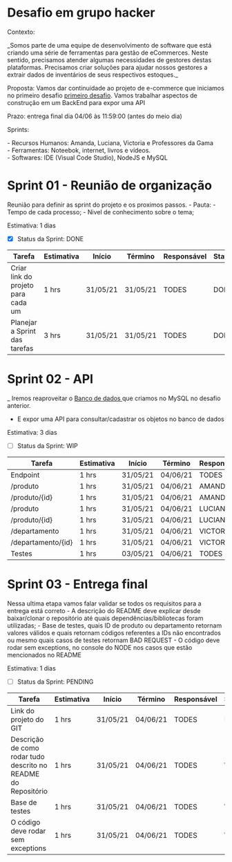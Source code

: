 # Desafio em grupo hacker 


Contexto:
 <p>_Somos parte de uma equipe de desenvolvimento de software que está criando uma série de ferramentas para gestão de eCommerces. Neste sentido, precisamos atender algumas necessidades de gestores destas plataformas. Precisamos criar soluções para ajudar nossos gestores a extrair dados de inventários de seus respectivos estoques._</p>


Proposta: Vamos dar continuidade ao projeto de e-commerce que iniciamos no primeiro desafio
<a href="https://github.com/srtakatsumi/Gamma_Challenge">primeiro desafio</a>. Vamos trabalhar aspectos de construção em um BackEnd para expor uma API

Prazo: entrega final dia 04/06 às 11:59:00 (antes do meio dia)


<p>Sprints: <br></p>
       - Recursos Humanos:  Amanda, Luciana, Victoria e Professores da Gama <br>
       - Ferramentas: Noteebok, internet, livros e vídeos. <br>
       - Softwares: IDE (Visual Code Studio), NodeJS e MySQL <br>
       

# Sprint 01 - Reunião de organização

  Reunião para definir as sprint do projeto e os proximos passos.
     - Pauta: 
            - Tempo de cada processo;
            - Nivel de conhecimento sobre o tema;
            
  
  Estimativa: 1 dias
   - [x] Status da Sprint: DONE


|                        Tarefa                           | Estimativa |  Início  |  Término  | Responsável |    Status    |
|---------------------------------------------------------|------------|----------|-----------|-------------|--------------|
|Criar link do projeto para cada um                       |    1 hrs   | 31/05/21 |  31/05/21 |    TODES    |     DONE     |
|Planejar a Sprint das tarefas                            |    3 hrs   | 31/05/21 |  31/05/21 |    TODES    |     DONE     |



# Sprint 02 - API 

  _ Iremos reaproveitar o <a href="https://github.com/srtakatsumi/Gamma_Challenge/tree/main/Atividade-parte-III"> Banco de dados </a>  que criamos no MySQL no desafio anterior.
  - E expor uma API para consultar/cadastrar os objetos no banco de dados


 Estimativa: 3 dias
   - [ ] Status da Sprint: WIP 

|                            Tarefa                             | Estimativa |  Início  |  Término  | Responsável |   Status     |
|---------------------------------------------------------------|------------|----------|-----------|-------------|--------------|
|Endpoint                                                       |    1 hrs   | 31/05/21 |  04/06/21 |    TODES    |      WIP     |
|/produto                                                       |    1 hrs   | 31/05/21 |  04/06/21 |    AMANDA   |    PENDING   |
|/produto/{id}                                                  |    1 hrs   | 31/05/21 |  04/06/21 |    AMANDA   |      WIP     |
|/produto                                                       |    1 hrs   | 31/05/21 |  04/06/21 |    LUCIANA  |      WIP     |
|/produto/{id}                                                  |    1 hrs   | 31/05/21 |  04/06/21 |    LUCIANA  |      WIP     |
|/departamento                                                  |    1 hrs   | 31/05/21 |  04/06/21 |   VICTORIA  |      WIP     |
|/departamento/{id}                                             |    1 hrs   | 31/05/21 |  04/06/21 |   VICTORIA  |      WIP     |
|Testes                                                         |    1 hrs   | 03/05/21 |  04/06/21 |    TODES    |      WIP     |

# Sprint 03 - Entrega final 
  Nessa ultima etapa vamos falar validar se todos os requisitos para a entrega está correto
    - A descrição do README deve explicar desde baixar/clonar o repositório até quais dependências/bibliotecas foram utilizadas;
    - Base de testes, quais ID de produto ou departamento retornam valores válidos e quais retornam códigos referentes a IDs não encontrados ou mesmo quais casos de testes retornam BAD REQUEST
    - O código deve rodar sem exceptions, no console do NODE nos casos que estão mencionados no README
    
 Estimativa: 1 dias
   - [ ] Status da Sprint: PENDING 

|                            Tarefa                             | Estimativa |  Início  |  Término  | Responsável |   Status     |
|---------------------------------------------------------------|------------|----------|-----------|-------------|--------------|
|Link do projeto do GIT                                         |    1 hrs   | 31/05/21 |  04/06/21 |    TODES    |      DONE    |
|Descrição de como rodar tudo descrito no README do Repositório |    1 hrs   | 31/05/21 |  04/06/21 |    TODES    |      WIP     |
|Base de testes                                                 |    1 hrs   | 31/05/21 |  04/06/21 |    TODES    |      WIP     |
|O código deve rodar sem exceptions                             |    1 hrs   | 31/05/21 |  04/06/21 |    TODES    |      WIP     |
